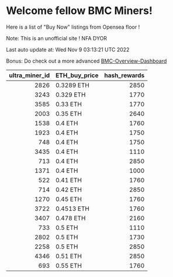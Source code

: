 # Welcome fellow BMC Miners!
Here is a list of "Buy Now" listings from Opensea floor !

Note: This is an unofficial site ! NFA DYOR

Last auto update at: Wed Nov  9 03:13:21 UTC 2022

Bonus: Do check out a more advanced [BMC-Overview-Dashboard](https://dune.com/defifunk/BMC-Overview-Dashboard)


|   ultra_miner_id | ETH_buy_price   |   hash_rewards |
|-----------------:|:----------------|---------------:|
|             2826 | 0.3289 ETH      |           2850 |
|             3243 | 0.329 ETH       |           1770 |
|             3585 | 0.33 ETH        |           1770 |
|             2003 | 0.35 ETH        |           2640 |
|             1538 | 0.4 ETH         |           1760 |
|             1923 | 0.4 ETH         |           1750 |
|              748 | 0.4 ETH         |           1750 |
|             3435 | 0.4 ETH         |           1110 |
|              713 | 0.4 ETH         |           2850 |
|             1371 | 0.4 ETH         |           1000 |
|              522 | 0.41 ETH        |           1760 |
|              714 | 0.42 ETH        |           2850 |
|             1270 | 0.45 ETH        |           1760 |
|             3722 | 0.4513 ETH      |           1760 |
|             3407 | 0.478 ETH       |           2160 |
|              733 | 0.5 ETH         |           1110 |
|             2802 | 0.5 ETH         |           1730 |
|             2258 | 0.5 ETH         |           2850 |
|             4346 | 0.51 ETH        |           2850 |
|              693 | 0.55 ETH        |           1760 |